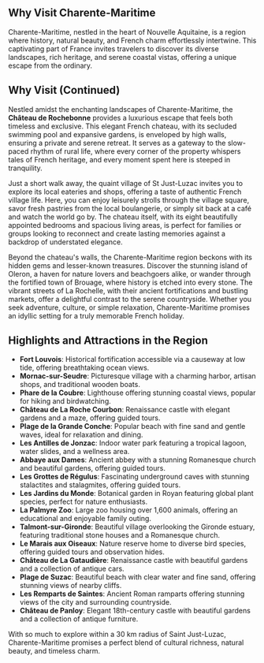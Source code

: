 ## Why Visit Charente-Maritime

Charente-Maritime, nestled in the heart of Nouvelle Aquitaine, is a region where history, natural beauty, and French charm effortlessly intertwine. This captivating part of France invites travelers to discover its diverse landscapes, rich heritage, and serene coastal vistas, offering a unique escape from the ordinary.

## Why Visit (Continued)

Nestled amidst the enchanting landscapes of Charente-Maritime, the **Château de Rochebonne** provides a luxurious escape that feels both timeless and exclusive. This elegant French chateau, with its secluded swimming pool and expansive gardens, is enveloped by high walls, ensuring a private and serene retreat. It serves as a gateway to the slow-paced rhythm of rural life, where every corner of the property whispers tales of French heritage, and every moment spent here is steeped in tranquility.

Just a short walk away, the quaint village of St Just-Luzac invites you to explore its local eateries and shops, offering a taste of authentic French village life. Here, you can enjoy leisurely strolls through the village square, savor fresh pastries from the local boulangerie, or simply sit back at a café and watch the world go by. The chateau itself, with its eight beautifully appointed bedrooms and spacious living areas, is perfect for families or groups looking to reconnect and create lasting memories against a backdrop of understated elegance.

Beyond the chateau's walls, the Charente-Maritime region beckons with its hidden gems and lesser-known treasures. Discover the stunning island of Oleron, a haven for nature lovers and beachgoers alike, or wander through the fortified town of Brouage, where history is etched into every stone. The vibrant streets of La Rochelle, with their ancient fortifications and bustling markets, offer a delightful contrast to the serene countryside. Whether you seek adventure, culture, or simple relaxation, Charente-Maritime promises an idyllic setting for a truly memorable French holiday.

## Highlights and Attractions in the Region

- **Fort Louvois**: Historical fortification accessible via a causeway at low tide, offering breathtaking ocean views.
- **Mornac-sur-Seudre**: Picturesque village with a charming harbor, artisan shops, and traditional wooden boats.
- **Phare de la Coubre**: Lighthouse offering stunning coastal views, popular for hiking and birdwatching.
- **Château de La Roche Courbon**: Renaissance castle with elegant gardens and a maze, offering guided tours.
- **Plage de la Grande Conche**: Popular beach with fine sand and gentle waves, ideal for relaxation and dining.
- **Les Antilles de Jonzac**: Indoor water park featuring a tropical lagoon, water slides, and a wellness area.
- **Abbaye aux Dames**: Ancient abbey with a stunning Romanesque church and beautiful gardens, offering guided tours.
- **Les Grottes de Régulus**: Fascinating underground caves with stunning stalactites and stalagmites, offering guided tours.
- **Les Jardins du Monde**: Botanical garden in Royan featuring global plant species, perfect for nature enthusiasts.
- **La Palmyre Zoo**: Large zoo housing over 1,600 animals, offering an educational and enjoyable family outing.
- **Talmont-sur-Gironde**: Beautiful village overlooking the Gironde estuary, featuring traditional stone houses and a Romanesque church.
- **Le Marais aux Oiseaux**: Nature reserve home to diverse bird species, offering guided tours and observation hides.
- **Château de La Gataudière**: Renaissance castle with beautiful gardens and a collection of antique cars.
- **Plage de Suzac**: Beautiful beach with clear water and fine sand, offering stunning views of nearby cliffs.
- **Les Remparts de Saintes**: Ancient Roman ramparts offering stunning views of the city and surrounding countryside.
- **Château de Panloy**: Elegant 18th-century castle with beautiful gardens and a collection of antique furniture.

With so much to explore within a 30 km radius of Saint Just-Luzac, Charente-Maritime promises a perfect blend of cultural richness, natural beauty, and timeless charm.